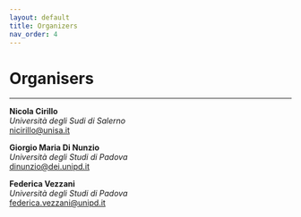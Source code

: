 ```yaml
---
layout: default
title: Organizers
nav_order: 4
---
```

# Organisers

---
**Nicola Cirillo**<br>
*Università degli Sudi di Salerno*<br>
nicirillo@unisa.it

**Giorgio Maria Di Nunzio**<br>
*Università degli Studi di Padova*<br>
dinunzio@dei.unipd.it

**Federica Vezzani**<br>
*Università degli Studi di Padova*<br>
federica.vezzani@unipd.it
